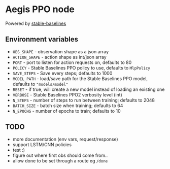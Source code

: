 # Aegis PPO node

Powered by [stable-baselines](https://stable-baselines.readthedocs.io/en/master/)

## Environment variables
* `OBS_SHAPE` - observation shape as a json array
* `ACTION_SHAPE` - action shape as int/json array
* `PORT` - port to listen for action requests on, defaults to 80
* `POLICY` - Stable Baselines PPO policy to use, defaults to `MlpPolicy`
* `SAVE_STEPS` - Save every <this many> steps; defaults to 1000
* `MODEL_PATH` - load/save path for the Stable Baselines PPO model, defaults to `"models/model"`
* `RESET` - if true, will create a new model instead of loading an existing one
* `VERBOSE` - Stable Baselines PPO2 verbosity level (int)
* `N_STEPS` - number of steps to run between training; defaults to 2048
* `BATCH_SIZE` - batch size when training; defaults to 64
* `N_EPOCHS` - number of epochs to train; defaults to 10

## TODO
* more documentation (env vars, request/response)
* support LSTM/CNN policies
* test :)
* figure out where first obs should come from..
* allow done to be set through a route eg `/done`
